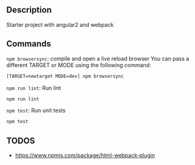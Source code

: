 ## Description
Starter project with angular2 and webpack

## Commands
`npm browsersync`:  compile and open a live reload browser
You can pass a different TARGET or MODE using the following command:
```sh
[TARGET=newtarget MODE=dev] npm browsersync
```

`npm run lint`:  Run lint
```sh
npm run lint
```

`npm test`:  Run unit tests
```sh
npm test
```

## TODOS
* https://www.npmjs.com/package/html-webpack-plugin    
